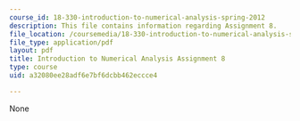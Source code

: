 ```yaml
---
course_id: 18-330-introduction-to-numerical-analysis-spring-2012
description: This file contains information regarding Assignment 8.
file_location: /coursemedia/18-330-introduction-to-numerical-analysis-spring-2012/a32080ee28adf6e7bf6dcbb462eccce4_MIT18_330S12_hw8.pdf
file_type: application/pdf
layout: pdf
title: Introduction to Numerical Analysis Assignment 8
type: course
uid: a32080ee28adf6e7bf6dcbb462eccce4

---
```

None